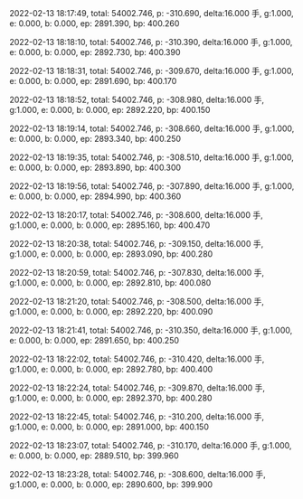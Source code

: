 2022-02-13 18:17:49, total: 54002.746, p: -310.690, delta:16.000 手, g:1.000, e: 0.000, b: 0.000, ep: 2891.390, bp: 400.260

2022-02-13 18:18:10, total: 54002.746, p: -310.390, delta:16.000 手, g:1.000, e: 0.000, b: 0.000, ep: 2892.730, bp: 400.390

2022-02-13 18:18:31, total: 54002.746, p: -309.670, delta:16.000 手, g:1.000, e: 0.000, b: 0.000, ep: 2891.690, bp: 400.170

2022-02-13 18:18:52, total: 54002.746, p: -308.980, delta:16.000 手, g:1.000, e: 0.000, b: 0.000, ep: 2892.220, bp: 400.150

2022-02-13 18:19:14, total: 54002.746, p: -308.660, delta:16.000 手, g:1.000, e: 0.000, b: 0.000, ep: 2893.340, bp: 400.250

2022-02-13 18:19:35, total: 54002.746, p: -308.510, delta:16.000 手, g:1.000, e: 0.000, b: 0.000, ep: 2893.890, bp: 400.300

2022-02-13 18:19:56, total: 54002.746, p: -307.890, delta:16.000 手, g:1.000, e: 0.000, b: 0.000, ep: 2894.990, bp: 400.360

2022-02-13 18:20:17, total: 54002.746, p: -308.600, delta:16.000 手, g:1.000, e: 0.000, b: 0.000, ep: 2895.160, bp: 400.470

2022-02-13 18:20:38, total: 54002.746, p: -309.150, delta:16.000 手, g:1.000, e: 0.000, b: 0.000, ep: 2893.090, bp: 400.280

2022-02-13 18:20:59, total: 54002.746, p: -307.830, delta:16.000 手, g:1.000, e: 0.000, b: 0.000, ep: 2892.810, bp: 400.080

2022-02-13 18:21:20, total: 54002.746, p: -308.500, delta:16.000 手, g:1.000, e: 0.000, b: 0.000, ep: 2892.220, bp: 400.090

2022-02-13 18:21:41, total: 54002.746, p: -310.350, delta:16.000 手, g:1.000, e: 0.000, b: 0.000, ep: 2891.650, bp: 400.250

2022-02-13 18:22:02, total: 54002.746, p: -310.420, delta:16.000 手, g:1.000, e: 0.000, b: 0.000, ep: 2892.780, bp: 400.400

2022-02-13 18:22:24, total: 54002.746, p: -309.870, delta:16.000 手, g:1.000, e: 0.000, b: 0.000, ep: 2892.370, bp: 400.280

2022-02-13 18:22:45, total: 54002.746, p: -310.200, delta:16.000 手, g:1.000, e: 0.000, b: 0.000, ep: 2891.000, bp: 400.150

2022-02-13 18:23:07, total: 54002.746, p: -310.170, delta:16.000 手, g:1.000, e: 0.000, b: 0.000, ep: 2889.510, bp: 399.960

2022-02-13 18:23:28, total: 54002.746, p: -308.600, delta:16.000 手, g:1.000, e: 0.000, b: 0.000, ep: 2890.600, bp: 399.900